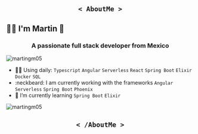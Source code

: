 <h2 align='center'><code>< AboutMe ></code> </h2>
  <h2>👨‍💻 I'm Martin 🥋</h2>
<h3 align="center">A passionate full stack developer from Mexico</h3>

<p align="left"> <img src="https://komarev.com/ghpvc/?username=martingm05&label=Profile%20views&color=0e75b6&style=flat" alt="martingm05" /> </p>

- 🧙‍♂️ Using daily: `Typescript` `Angular` `Serverless` `React` `Spring Boot` `Elixir` `Docker` `SQL`
- :neckbeard: I am currently working with the frameworks `Angular` `Serverless` `Spring Boot` `Phoenix`
- :school_satchel: I’m currently learning `Spring Boot` `Elixir`


<p><img align="center" src="https://github-readme-stats.vercel.app/api/top-langs?username=martingm05&show_icons=true&locale=en&layout=compact" alt="martingm05" /></p>
<h2 align='center'><code>< /AboutMe ></code></h2>
